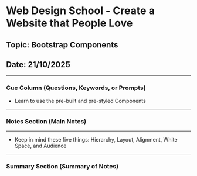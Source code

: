 # Web Design School - Create a Website that People Love

## Topic: Bootstrap Components 

## Date: 21/10/2025

---

### Cue Column (Questions, Keywords, or Prompts)

- Learn to use the pre-built and pre-styled Components

---

### Notes Section (Main Notes)


****
- Keep in mind these five things: Hierarchy, Layout, Alignment, White Space, and Audience

---
### Summary Section (Summary of Notes) 

